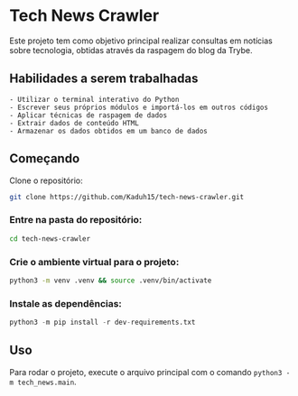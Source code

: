 # Tech News Crawler

Este projeto tem como objetivo principal realizar consultas em notícias sobre tecnologia, obtidas através da raspagem do blog da Trybe.

## Habilidades a serem trabalhadas
    - Utilizar o terminal interativo do Python
    - Escrever seus próprios módulos e importá-los em outros códigos
    - Aplicar técnicas de raspagem de dados
    - Extrair dados de conteúdo HTML
    - Armazenar os dados obtidos em um banco de dados
    
## Começando
Clone o repositório:

```bash
git clone https://github.com/Kaduh15/tech-news-crawler.git
```
### Entre na pasta do repositório:

```bash
cd tech-news-crawler
```

### Crie o ambiente virtual para o projeto:
```bash
python3 -m venv .venv && source .venv/bin/activate
```

### Instale as dependências:
```python
python3 -m pip install -r dev-requirements.txt
```

## Uso
Para rodar o projeto, execute o arquivo principal com o comando `python3 -m tech_news.main`.
